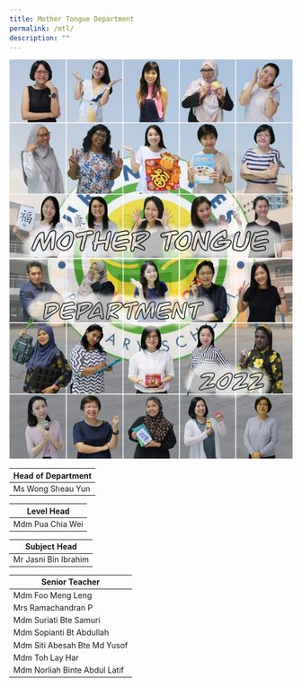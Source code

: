 ```yaml
---
title: Mother Tongue Department
permalink: /mtl/
description: ""
---
```

![MTL](/images/MTL2022.jpg)

| Head of Department |
| --- |
| Ms Wong Sheau Yun |<br>

 
| Level Head |
| --- |
| Mdm Pua Chia Wei |<br>

  

| Subject Head |
| --- |
| Mr Jasni Bin Ibrahim |<br>

| Senior Teacher |
| --- |
| Mdm Foo Meng Leng
| Mrs Ramachandran P
| Mdm Suriati Bte Samuri
| Mdm Sopianti Bt Abdullah  
| Mdm Siti Abesah Bte Md Yusof  
| Mdm Toh Lay Har  
| Mdm Norliah Binte Abdul Latif